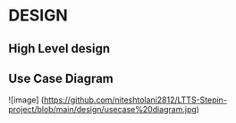 # DESIGN
## High Level design
  ## Use Case Diagram
  ![image] (https://github.com/niteshtolani2812/LTTS-Stepin-project/blob/main/design/usecase%20diagram.jpg)
